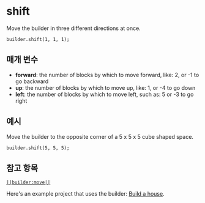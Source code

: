 # shift

Move the builder in three different directions at once.

```sig
builder.shift(1, 1, 1);
```

## 매개 변수

* **forward**: the number of blocks by which to move forward, like: 2, or -1 to go backward
* **up**: the number of blocks by which to move up, like: 1, or -4 to go down
* **left**: the number of blocks by which to move left, such as: 5 or -3 to go right

## 예시

Move the builder to the opposite corner of a 5 x 5 x 5 cube shaped space.

```blocks
builder.shift(5, 5, 5);
```

## 참고 항목

[`||builder:move||`](/reference/builder/move)

Here's an example project that uses the builder: [Build a house](/examples/house-builder).